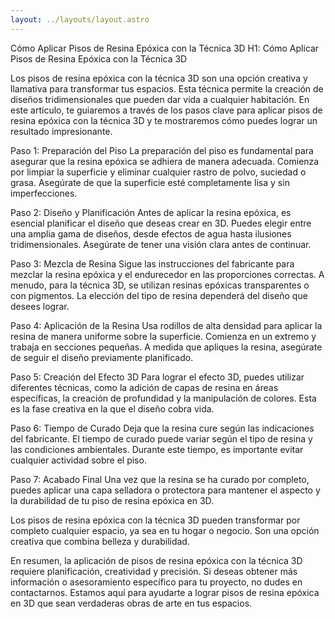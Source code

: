 ```yaml
---
layout: ../layouts/layout.astro
---
```


Cómo Aplicar Pisos de Resina Epóxica con la Técnica 3D
H1: Cómo Aplicar Pisos de Resina Epóxica con la Técnica 3D

Los pisos de resina epóxica con la técnica 3D son una opción creativa y llamativa para transformar tus espacios. Esta técnica permite la creación de diseños tridimensionales que pueden dar vida a cualquier habitación. En este artículo, te guiaremos a través de los pasos clave para aplicar pisos de resina epóxica con la técnica 3D y te mostraremos cómo puedes lograr un resultado impresionante.

Paso 1: Preparación del Piso
La preparación del piso es fundamental para asegurar que la resina epóxica se adhiera de manera adecuada. Comienza por limpiar la superficie y eliminar cualquier rastro de polvo, suciedad o grasa. Asegúrate de que la superficie esté completamente lisa y sin imperfecciones.

Paso 2: Diseño y Planificación
Antes de aplicar la resina epóxica, es esencial planificar el diseño que deseas crear en 3D. Puedes elegir entre una amplia gama de diseños, desde efectos de agua hasta ilusiones tridimensionales. Asegúrate de tener una visión clara antes de continuar.

Paso 3: Mezcla de Resina
Sigue las instrucciones del fabricante para mezclar la resina epóxica y el endurecedor en las proporciones correctas. A menudo, para la técnica 3D, se utilizan resinas epóxicas transparentes o con pigmentos. La elección del tipo de resina dependerá del diseño que desees lograr.

Paso 4: Aplicación de la Resina
Usa rodillos de alta densidad para aplicar la resina de manera uniforme sobre la superficie. Comienza en un extremo y trabaja en secciones pequeñas. A medida que apliques la resina, asegúrate de seguir el diseño previamente planificado.

Paso 5: Creación del Efecto 3D
Para lograr el efecto 3D, puedes utilizar diferentes técnicas, como la adición de capas de resina en áreas específicas, la creación de profundidad y la manipulación de colores. Esta es la fase creativa en la que el diseño cobra vida.

Paso 6: Tiempo de Curado
Deja que la resina cure según las indicaciones del fabricante. El tiempo de curado puede variar según el tipo de resina y las condiciones ambientales. Durante este tiempo, es importante evitar cualquier actividad sobre el piso.

Paso 7: Acabado Final
Una vez que la resina se ha curado por completo, puedes aplicar una capa selladora o protectora para mantener el aspecto y la durabilidad de tu piso de resina epóxica en 3D.

Los pisos de resina epóxica con la técnica 3D pueden transformar por completo cualquier espacio, ya sea en tu hogar o negocio. Son una opción creativa que combina belleza y durabilidad.

En resumen, la aplicación de pisos de resina epóxica con la técnica 3D requiere planificación, creatividad y precisión. Si deseas obtener más información o asesoramiento específico para tu proyecto, no dudes en contactarnos. Estamos aquí para ayudarte a lograr pisos de resina epóxica en 3D que sean verdaderas obras de arte en tus espacios.
